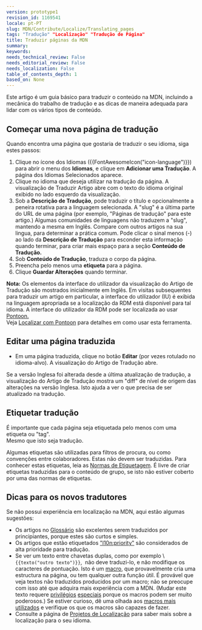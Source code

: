 ```yaml
---
version: prototype1
revision_id: 1169541
locale: pt-PT
slug: MDN/Contribute/Localize/Translating_pages
tags: "Tradução" "Localização" "Tradução de Página"
title: Traduzir páginas da MDN
summary: 
keywords: 
needs_technical_review: False
needs_editorial_review: False
needs_localization: False
table_of_contents_depth: 1
based_on: None
---
```

<p>Este artigo é um guia básico para traduzir o conteúdo na MDN, incluindo a mecânica do trabalho de tradução e as dicas de maneira adequada para lidar com os vários tipos de conteúdo.</p>

<h2 id="Começar_uma_nova_página_de_tradução">Começar uma nova página de tradução</h2>

<p>Quando encontra uma página que gostaria de traduzir o seu idioma, siga estes passos:</p>

<ol>
 <li>Clique no ícone dos Idiomas ({{FontAwesomeIcon("icon-language")}}) para abrir o menu dos <strong>Idiomas</strong>, e clique em <strong>Adicionar uma Tradução</strong>. A página dos Idiomas Selecionados aparece.</li>
 <li>Clique no idioma que deseja utilizar na tradução da página. A visualização de Traduzir Artigo abre com o texto do idioma original exibido no lado esquerdo da visualização.</li>
 <li>Sob a <strong>Descrição de Tradução</strong>, pode traduzir o título e opcionalmente a peneira rotativa para a linguagem selecionada. A "slug" é a última parte do URL de uma página (por exemplo, "Páginas de tradução" para este artigo.) Algumas comunidades de linguagens não traduzem a "slug", mantendo a mesma em Inglês. Compare com outros artigos na sua lingua, para determinar a prática comum. Pode clicar o sinal menos (-) ao lado da <strong>Descrição de Tradução</strong> para esconder esta informação quando terminar, para criar mais espaço para a seção <strong>Conteúdo de Tradução.</strong></li>
 <li>Sob <strong>Conteúdo de Tradução</strong>, traduza o corpo da página.</li>
 <li>Preencha pelo menos uma <strong>etiqueta</strong> para a página.</li>
 <li>Clique <strong>Guardar Alterações</strong> quando terminar.</li>
</ol>

<div class="note"><strong>Nota:</strong> Os elementos da interface do utilizador da visualização do Artigo de Tradução são mostrados inicialmente em Inglês. Em visitas subsequentes para traduzir um artigo em particular, a interface do utilizador (IU) é exibida na linguagem apropriada se a localização da RDM está disponível para tal idioma. A interface do utilizador da RDM pode ser localizada ao usar <a href="https://localize.mozilla.org/projects/mdn/" title="https://localize.mozilla.org/projects/mdn/">Pontoon.</a><br />
Veja <a href="/pt-PT/docs/Mozilla/Localization/Localização_com_Pontoon" title="/en-US/docs/Mozilla/Localization/Localizing_with_Verbatim">Localizar com Pontoon</a> para detalhes em como usar esta ferramenta.</div>

<h2 id="Editar_uma_página_traduzida">Editar uma página traduzida</h2>

<ul>
 <li>Em uma página traduzida, clique no botão <strong>Editar</strong> (por vezes rotulado no idioma-alvo). A visualização do Artigo de Tradução abre.</li>
</ul>

<p>Se a versão Inglesa foi alterada desde a última atualização de tradução, a visualização do Artigo de Tradução mostra um "diff" de nível de origem das alterações na versão Inglesa. Isto ajuda a ver o que precisa de ser atualizado na tradução.</p>

<h2 id="Etiquetar_tradução">Etiquetar tradução</h2>

<p>É importante que cada página seja etiquetada pelo menos com uma etiqueta ou "tag".<br />
 Mesmo que isto seja tradução.</p>

<p>Algumas etiquetas são utilizadas para filtros de procura, ou como convenções entre colaboradores. Estas não devem ser traduzidas. Para conhecer estas etiquetas, leia as <a href="/pt-PT/docs/MDN/Contribute/Localize/Projetos_localização">Normas de Etiquetagem</a>. É livre de criar etiquetas traduzidas para o conteúdo de grupo, se isto não estiver coberto por uma das normas de etiquetas.</p>

<h2 id="Dicas_para_os_novos_tradutores">Dicas para os novos tradutores</h2>

<p>Se não possui&nbsp;experiência&nbsp;em&nbsp;localização na&nbsp;MDN, aqui estão algumas sugestões:</p>

<ul>
 <li>Os artigos no <a href="/pt-PT/docs/Glossário">Glossário</a> são excelentes serem traduzidos por principiantes, porque estes são curtos e simples.</li>
 <li>Os&nbsp;artigos que estão etiquetados <a href="/en-US/docs/tag/l10n%3Apriority">"l10n:priority"</a>&nbsp;são considerados de alta prioridade para tradução.</li>
 <li>Se ver um texto entre chavetas duplas, como por exemplo \<code>{{texto("outro&nbsp;texto")}}</code>, &nbsp;não deve traduzi-lo, e não modifique&nbsp;os caracteres de&nbsp;pontuação. Isto é um&nbsp;<a href="/en-US/docs/MDN/Contribute/Structures/Macros">macro</a>, que provavelmente cria uma estructura na página, ou tem qualquer outra função útil. É provável que veja textos não traduzidos producidos por um macro; não se preocupe com isso até que adquira mais experiência&nbsp;com a&nbsp;MDN. (Mudar este texto requere <a href="/en-US/docs/MDN/Contribute/Tools/Template_editing">privilégios</a>&nbsp;<a href="/en-US/docs/MDN/Contribute/Tools/Template_editing">especiais</a>&nbsp;porque os macros podem ser muito poderosos.)&nbsp;Se estiver curioso, dê uma olhada aos&nbsp;<a href="/en-US/docs/MDN/Contribute/Structures/Macros/Commonly-used_macros">macros&nbsp;mais utilizados</a>&nbsp;e verifique os que os macros são capazes de fazer.</li>
 <li>Consulte a página de <a href="/pt-PT/docs/MDN/Contribute/Localize/Projetos_localização">Projetos de Localização</a> para saber mais sobre a localização para o seu idioma.</li>
</ul>

<p>&nbsp;</p>

